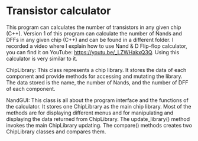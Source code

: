 # Transistor calculator
This program can calculates the number of transistors in any given chip (C++). Version 1 of this program can calculate the number of Nands and DFFs in any given chip (C++) and can be found in a different folder.
I  recorded a video where I explain how to use Nand & D Flip-flop calculator, you can find it on YouTube: https://youtu.be/_LZWHakxQ3Q.
Using this calculator is very similar to it.

ChipLibrary: This class  represents a chip library. It stores the data of each component and provide methods for accessing and mutating the library. The data stored is the name, the number of Nands, and the number of DFF of each component.

NandGUI: This class is all about the program interface and the functions of the calculator. It stores one ChipLibrary as the main chip library. Most of the methods are for displaying different menus and for manipulating and displaying the data returned from ChipLibrary. The update_library()  method invokes the main ChipLibrary updating. The compare() methods creates two ChipLibrary classes and compares them.
